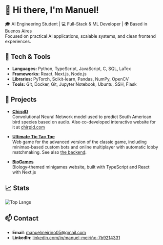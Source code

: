 # 👋 Hi there, I'm Manuel!

🎓 AI Engineering Student | 💻 Full-Stack & ML Developer | 🌍 Based in Buenos Aires  
Focused on practical AI applications, scalable systems, and clean frontend experiences.

## 🧠 Tech & Tools

- **Languages:** Python, TypeScript, JavaScript, C, SQL, LaTex
- **Frameworks:** React, Next.js, Node.js
- **Libraries:** PyTorch, Scikit-learn, Pandas, NumPy, OpenCV
- **Tools:** Git, Docker, Git, Jupyter Notebook, Ubuntu, SSH, Flask


## 🔬 Projects

- **[ChirpID](https://github.com/manumei/chirpid-backend)**  
  Convolutional Neural Network model used to predict South American bird species based on audio. Also co-developed interactive website for it at [chirpid.com](https://www.chirpid.com/)

- **[Ultimate Tic Tac Toe](https://github.com/manudelp/ultimate-tic-tac-toe)**  
  Web game for the advanced version of the classic game, including minimax-based custom bots and online multiplayer with automatic lobby matchmaking. See also [the backend](https://github.com/manudelp/utictactoe-backend).

- **[BioGames](https://github.com/manumei/bio-games)**  
  Biology-themed minigames website, built with TypeScript and React with Next.js

## 📈 Stats

![Top Langs](https://github-readme-stats.vercel.app/api/top-langs/?username=manumei&layout=compact&hide=html,css)

<!-- ![GitHub Stats](https://github-readme-stats.vercel.app/api?username=manumei&show_icons=true&theme=default) !-->

## 📫 Contact

- **Email**: manuelmeirino05@gmail.com
- **LinkedIn**: [linkedin.com/in/manuel-meiriño-7b9214331]([https://linkedin.com/in/your-profile](https://www.linkedin.com/in/manuel-meiriño-7b9214331))  
